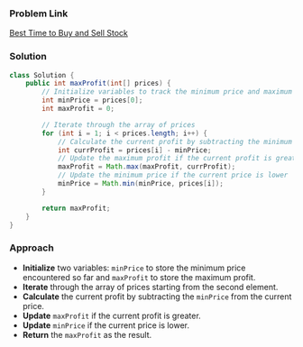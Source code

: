 ### Problem Link
[Best Time to Buy and Sell Stock](https://leetcode.com/problems/best-time-to-buy-and-sell-stock/)

### Solution
```java
class Solution {
    public int maxProfit(int[] prices) {
        // Initialize variables to track the minimum price and maximum profit
        int minPrice = prices[0];
        int maxProfit = 0;

        // Iterate through the array of prices
        for (int i = 1; i < prices.length; i++) {
            // Calculate the current profit by subtracting the minimum price from the current price
            int currProfit = prices[i] - minPrice;
            // Update the maximum profit if the current profit is greater
            maxProfit = Math.max(maxProfit, currProfit);
            // Update the minimum price if the current price is lower
            minPrice = Math.min(minPrice, prices[i]);
        }

        return maxProfit;
    }
}
```

### Approach
- **Initialize** two variables: `minPrice` to store the minimum price encountered so far and `maxProfit` to store the maximum profit.
- **Iterate** through the array of prices starting from the second element.
- **Calculate** the current profit by subtracting the `minPrice` from the current price.
- **Update** `maxProfit` if the current profit is greater.
- **Update** `minPrice` if the current price is lower.
- **Return** the `maxProfit` as the result.
